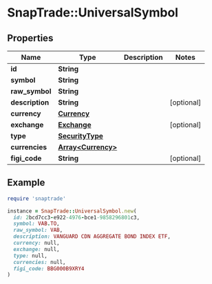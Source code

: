 # SnapTrade::UniversalSymbol

## Properties

| Name | Type | Description | Notes |
| ---- | ---- | ----------- | ----- |
| **id** | **String** |  |  |
| **symbol** | **String** |  |  |
| **raw_symbol** | **String** |  |  |
| **description** | **String** |  | [optional] |
| **currency** | [**Currency**](Currency.md) |  |  |
| **exchange** | [**Exchange**](Exchange.md) |  | [optional] |
| **type** | [**SecurityType**](SecurityType.md) |  |  |
| **currencies** | [**Array&lt;Currency&gt;**](Currency.md) |  |  |
| **figi_code** | **String** |  | [optional] |

## Example

```ruby
require 'snaptrade'

instance = SnapTrade::UniversalSymbol.new(
  id: 2bcd7cc3-e922-4976-bce1-9858296801c3,
  symbol: VAB.TO,
  raw_symbol: VAB,
  description: VANGUARD CDN AGGREGATE BOND INDEX ETF,
  currency: null,
  exchange: null,
  type: null,
  currencies: null,
  figi_code: BBG000B9XRY4
)
```

